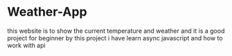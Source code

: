 # Weather-App
this website is to show the current temperature and weather and it is a good project for beginner
by this project i have learn async javascript and how to work with api
